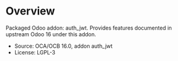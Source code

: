 # Overview

Packaged Odoo addon: auth_jwt. Provides features documented in upstream Odoo 16 under this addon.

- Source: OCA/OCB 16.0, addon auth_jwt
- License: LGPL-3
